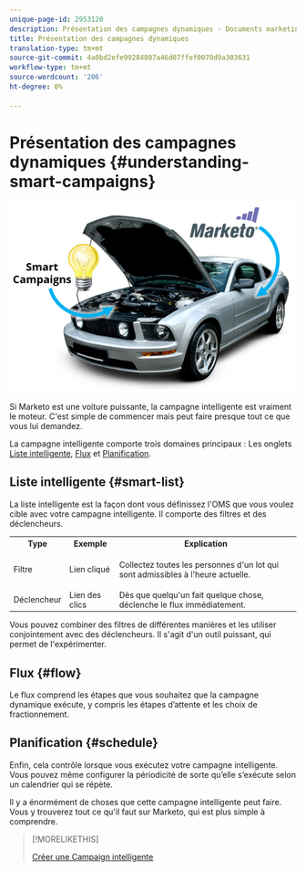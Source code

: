 ```yaml
---
unique-page-id: 2953120
description: Présentation des campagnes dynamiques - Documents marketing - Documentation du produit
title: Présentation des campagnes dynamiques
translation-type: tm+mt
source-git-commit: 4a0bd2efe99284807a46d07ffef0070d9a303631
workflow-type: tm+mt
source-wordcount: '206'
ht-degree: 0%

---
```



# Présentation des campagnes dynamiques {#understanding-smart-campaigns}

![](assets/image2014-12-24-11-3a37-3a0.png)

Si Marketo est une voiture puissante, la campagne intelligente est vraiment le moteur. C&#39;est simple de commencer mais peut faire presque tout ce que vous lui demandez.

La campagne intelligente comporte trois domaines principaux : Les onglets [Liste intelligente](/help/marketo/product-docs/core-marketo-concepts/smart-lists-and-static-lists/understanding-smart-lists.md), [Flux](/help/marketo/product-docs/core-marketo-concepts/smart-campaigns/flow-actions/add-a-flow-step-to-a-smart-campaign.md) et [Planification](/help/marketo/product-docs/core-marketo-concepts/smart-campaigns/using-smart-campaigns/schedule-a-recurring-batch-campaign.md).

## Liste intelligente {#smart-list}

La liste intelligente est la façon dont vous définissez l&#39;OMS que vous voulez cible avec votre campagne intelligente. Il comporte des filtres et des déclencheurs.

<table> 
 <tbody> 
  <tr> 
   <th>Type</th> 
   <th>Exemple</th> 
   <th>Explication</th> 
  </tr> 
  <tr> 
   <td>Filtre</td> 
   <td>Lien cliqué</td> 
   <td><p>Collectez toutes les personnes d'un lot qui sont admissibles à l'heure actuelle.</p></td> 
  </tr> 
  <tr> 
   <td colspan="1">Déclencheur</td> 
   <td colspan="1">Lien des clics</td> 
   <td colspan="1">Dès que quelqu'un fait quelque chose, déclenche le flux immédiatement.</td> 
  </tr> 
 </tbody> 
</table>

Vous pouvez combiner des filtres de différentes manières et les utiliser conjointement avec des déclencheurs. Il s&#39;agit d&#39;un outil puissant, qui permet de l&#39;expérimenter.

## Flux {#flow}

Le flux comprend les étapes que vous souhaitez que la campagne dynamique exécute, y compris les étapes d’attente et les choix de fractionnement.

## Planification {#schedule}

Enfin, cela contrôle lorsque vous exécutez votre campagne intelligente. Vous pouvez même configurer la périodicité de sorte qu’elle s’exécute selon un calendrier qui se répète.

Il y a énormément de choses que cette campagne intelligente peut faire. Vous y trouverez tout ce qu&#39;il faut sur Marketo, qui est plus simple à comprendre.

>[!MORELIKETHIS]
>
>[Créer une Campaign intelligente](/help/marketo/product-docs/core-marketo-concepts/smart-campaigns/creating-a-smart-campaign/create-a-new-smart-campaign.md)
